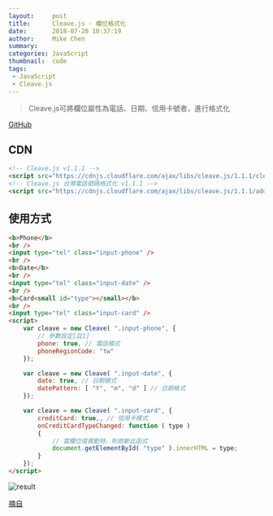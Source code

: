 ```yaml
---
layout:     post
title:      Cleave.js - 欄位格式化
date:       2018-07-20 10:37:19
author:     Mike Chen
summary:    
categories: JavaScript
thumbnail:  code
tags:
 - JavaScript
 - Cleave.js
---
```


> Cleave.js可將欄位屬性為電話、日期、信用卡號者，進行格式化

[GitHub](https://github.com/nosir/cleave.js/)

## CDN

```html
<!-- Cleave.js v1.1.1 -->
<script src="https://cdnjs.cloudflare.com/ajax/libs/cleave.js/1.1.1/cleave.min.js"></script>
<!-- Cleave.js 台灣電話號碼格式化 v1.1.1 -->
<script src="https://cdnjs.cloudflare.com/ajax/libs/cleave.js/1.1.1/addons/cleave-phone.tw.js"></script>
```

## 使用方式

```html
<b>Phone</b>
<br />
<input type="tel" class="input-phone" />
<br />
<b>Date</b>
<br />
<input type="tel" class="input-date" />
<br />
<b>Card<small id="type"></small></b>
<br />
<input type="tel" class="input-card" />
<script>
	var cleave = new Cleave( ".input-phone", {
		// 參數設定[註1]
		phone: true, // 電話模式
		phoneRegionCode: "tw"
	});

	var cleave = new Cleave( ".input-date", {
		date: true, // 日期模式
		datePattern: [ "Y", "m", "d" ] // 日期格式
	});

	var cleave = new Cleave( ".input-card", {
		creditCard: true,, // 信用卡模式
		onCreditCardTypeChanged: function ( type )
		{
			// 當欄位值異動時，則啟動此函式
			document.getElementById( "type" ).innerHTML = type;
		}
	});
</script>
```

![result](http://6666design.com/pic/it2018/day59_1.gif)

[摘自](https://ithelp.ithome.com.tw/articles/10197884)
